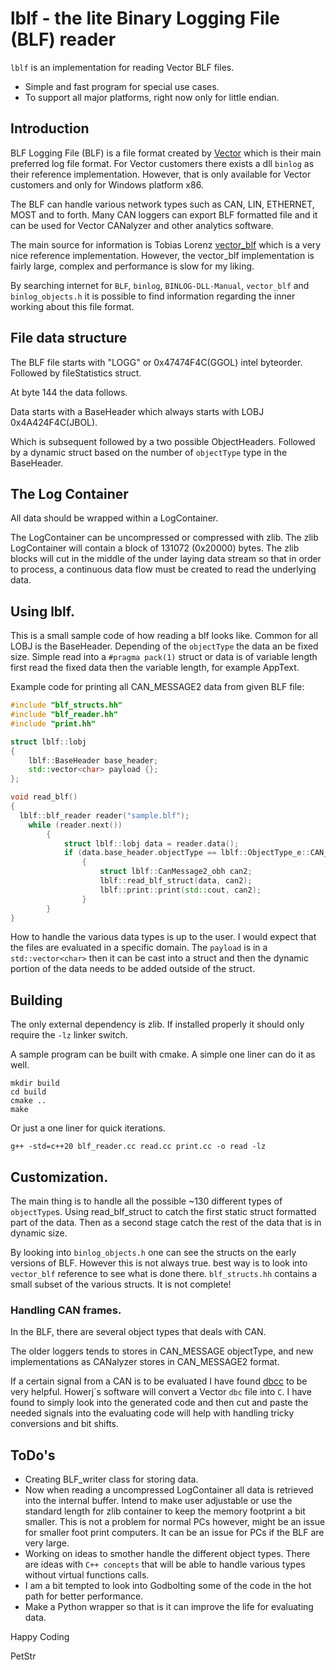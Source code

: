 # lblf - the lite Binary Logging File (BLF) reader

`lblf` is an implementation for reading Vector BLF files. 

* Simple and fast program for special use cases.
* To support all major platforms, right now only for little endian. 

## Introduction 

BLF Logging File (BLF) is a file format created by [Vector](http://www.vector.com) which is their main preferred log file format. For Vector customers there exists a dll `binlog` as their reference implementation. However, that is only available for Vector customers and only for Windows platform x86. 

The BLF can handle various network types such as CAN, LIN, ETHERNET, MOST and to forth.  Many CAN loggers can export BLF formatted file and it can be used for Vector CANalyzer and other analytics software.

The main source for information is Tobias Lorenz [vector_blf](https://bitbucket.org/tobylorenz/vector_blf/src/master/) which is a very nice reference implementation. However, the vector_blf implementation is fairly large, complex and performance is slow for my liking. 

By searching internet for `BLF`, `binlog`, `BINLOG-DLL-Manual`, `vector_blf` and `binlog_objects.h` it is possible to find information regarding the inner working about this file format.


## File data structure

The BLF file starts with "LOGG" or 0x47474F4C(GGOL) intel byteorder.
Followed by fileStatistics struct. 

At byte 144 the data follows. 

Data starts with a BaseHeader which always starts with LOBJ 0x4A424F4C(JBOL).

Which is subsequent followed by a two possible ObjectHeaders. Followed by a dynamic struct based on the number of `objectType` type in the BaseHeader.

## The Log Container
All data should be wrapped within a LogContainer. 

The LogContainer can be uncompressed or compressed with zlib. The zlib LogContainer will contain a block of 131072 (0x20000) bytes. The zlib blocks will cut in the middle of the under laying data stream so that in order to process, a continuous data flow must be created to read the underlying data.

## Using lblf.

This is a small sample code of how reading a blf looks like. Common for all LOBJ is the BaseHeader. Depending of the `objectType` the data an be fixed size. Simple read into a `#pragma pack(1)` struct or data is of variable length first read the fixed data then the variable length, for example AppText.

Example code for printing all CAN_MESSAGE2 data from given BLF file:

```cpp
#include "blf_structs.hh"
#include "blf_reader.hh"
#include "print.hh"

struct lblf::lobj
{
    lblf::BaseHeader base_header;
    std::vector<char> payload {};
};

void read_blf()
{
  lblf::blf_reader reader("sample.blf");
    while (reader.next())
        {
            struct lblf::lobj data = reader.data();
            if (data.base_header.objectType == lblf::ObjectType_e::CAN_MESSAGE2)
                {
                    struct lblf::CanMessage2_obh can2;
                    lblf::read_blf_struct(data, can2);
                    lblf::print::print(std::cout, can2);
                }
        }
}
```

How to handle the various data types is up to the user. I would expect that the files are evaluated in a specific domain. The `payload` is in a `std::vector<char>` then it can be cast into a struct and then the dynamic portion of the data needs to be added outside of the struct. 

## Building

The only external dependency is zlib. If installed properly it should only require the `-lz` linker switch.

A sample program can be built with cmake. A simple one liner can do it as well.

```console
mkdir build
cd build
cmake ..
make
```

Or just a one liner for quick iterations.

```console
g++ -std=c++20 blf_reader.cc read.cc print.cc -o read -lz
```

## Customization.  

The main thing is to handle all the possible ~130 different types of `objectType`s. Using read_blf_struct to catch the first static struct formatted part of the data. Then as a second stage catch the rest of the data that is in dynamic size.

By looking into `binlog_objects.h` one can see the structs on the early versions of BLF. However this is not always true. best way is to look into `vector_blf` reference to see what is done there. `blf_structs.hh` contains a small subset of the various structs. It is not complete!

### Handling CAN frames. 

In the BLF, there are several object types that deals with CAN.

The older loggers tends to stores in CAN_MESSAGE objectType, and new implementations as CANalyzer stores in CAN_MESSAGE2 format.

If a certain signal from a CAN is to be evaluated I have found [dbcc](https://github.com/howerj/dbcc) to be very helpful. Howerj´s software will convert a Vector `dbc` file into `C`. I have found to simply look into the generated code and then cut and paste the needed signals into the evaluating code will help with handling tricky conversions and bit shifts. 

## ToDo's

* Creating BLF_writer class for storing data.
* Now when reading a uncompressed LogContainer all data is retrieved into the internal buffer. Intend to make  user adjustable or use the standard length for zlib container to keep the memory footprint a bit smaller. This is not a problem for normal PCs however, might be an issue for smaller foot print computers. It can be an issue for PCs if the BLF are very large.
* Working on ideas to smother handle the different object types. There are ideas with `C++ concepts` that will be able to handle various types without virtual functions calls.
* I am a bit tempted to look into Godbolting some of the code in the hot path for better performance. 
* Make a Python wrapper so that is it can improve the life for evaluating data.


Happy Coding

PetStr
